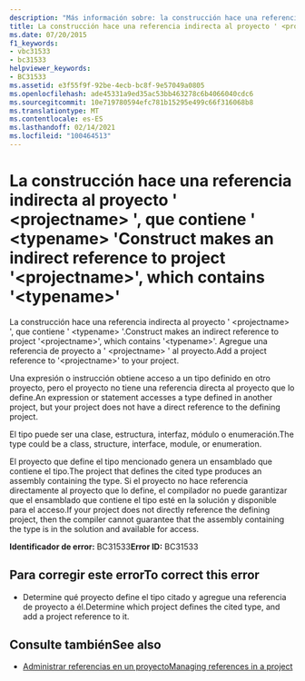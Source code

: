 ```yaml
---
description: "Más información sobre: la construcción hace una referencia indirecta al proyecto ' <projectname> ', que contiene ' <typename> '"
title: La construcción hace una referencia indirecta al proyecto ' <projectname> ', que contiene ' <typename> '
ms.date: 07/20/2015
f1_keywords:
- vbc31533
- bc31533
helpviewer_keywords:
- BC31533
ms.assetid: e3f55f9f-92be-4ecb-bc8f-9e57049a0805
ms.openlocfilehash: ade45331a9ed35ac53bb463278c6b4066040cdc6
ms.sourcegitcommit: 10e719780594efc781b15295e499c66f316068b8
ms.translationtype: MT
ms.contentlocale: es-ES
ms.lasthandoff: 02/14/2021
ms.locfileid: "100464513"
---
```

# <a name="construct-makes-an-indirect-reference-to-project-projectname-which-contains-typename"></a><span data-ttu-id="8fc6d-103">La construcción hace una referencia indirecta al proyecto ' \<projectname> ', que contiene ' \<typename> '</span><span class="sxs-lookup"><span data-stu-id="8fc6d-103">Construct makes an indirect reference to project '\<projectname>', which contains '\<typename>'</span></span>

<span data-ttu-id="8fc6d-104">La construcción hace una referencia indirecta al proyecto ' \<projectname> ', que contiene ' \<typename> '.</span><span class="sxs-lookup"><span data-stu-id="8fc6d-104">Construct makes an indirect reference to project '\<projectname>', which contains '\<typename>'.</span></span> <span data-ttu-id="8fc6d-105">Agregue una referencia de proyecto a ' \<projectname> ' al proyecto.</span><span class="sxs-lookup"><span data-stu-id="8fc6d-105">Add a project reference to '\<projectname>' to your project.</span></span>  
  
 <span data-ttu-id="8fc6d-106">Una expresión o instrucción obtiene acceso a un tipo definido en otro proyecto, pero el proyecto no tiene una referencia directa al proyecto que lo define.</span><span class="sxs-lookup"><span data-stu-id="8fc6d-106">An expression or statement accesses a type defined in another project, but your project does not have a direct reference to the defining project.</span></span>  
  
 <span data-ttu-id="8fc6d-107">El tipo puede ser una clase, estructura, interfaz, módulo o enumeración.</span><span class="sxs-lookup"><span data-stu-id="8fc6d-107">The type could be a class, structure, interface, module, or enumeration.</span></span>  
  
 <span data-ttu-id="8fc6d-108">El proyecto que define el tipo mencionado genera un ensamblado que contiene el tipo.</span><span class="sxs-lookup"><span data-stu-id="8fc6d-108">The project that defines the cited type produces an assembly containing the type.</span></span> <span data-ttu-id="8fc6d-109">Si el proyecto no hace referencia directamente al proyecto que lo define, el compilador no puede garantizar que el ensamblado que contiene el tipo esté en la solución y disponible para el acceso.</span><span class="sxs-lookup"><span data-stu-id="8fc6d-109">If your project does not directly reference the defining project, then the compiler cannot guarantee that the assembly containing the type is in the solution and available for access.</span></span>  
  
 <span data-ttu-id="8fc6d-110">**Identificador de error:** BC31533</span><span class="sxs-lookup"><span data-stu-id="8fc6d-110">**Error ID:** BC31533</span></span>  
  
## <a name="to-correct-this-error"></a><span data-ttu-id="8fc6d-111">Para corregir este error</span><span class="sxs-lookup"><span data-stu-id="8fc6d-111">To correct this error</span></span>  
  
- <span data-ttu-id="8fc6d-112">Determine qué proyecto define el tipo citado y agregue una referencia de proyecto a él.</span><span class="sxs-lookup"><span data-stu-id="8fc6d-112">Determine which project defines the cited type, and add a project reference to it.</span></span>  
  
## <a name="see-also"></a><span data-ttu-id="8fc6d-113">Consulte también</span><span class="sxs-lookup"><span data-stu-id="8fc6d-113">See also</span></span>

- [<span data-ttu-id="8fc6d-114">Administrar referencias en un proyecto</span><span class="sxs-lookup"><span data-stu-id="8fc6d-114">Managing references in a project</span></span>](/visualstudio/ide/managing-references-in-a-project)
